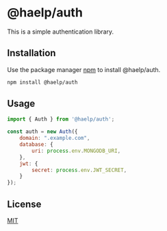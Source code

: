 # @haelp/auth

This is a simple authentication library.

## Installation

Use the package manager [npm](https://www.npmjs.com/) to install @haelp/auth.

```bash
npm install @haelp/auth
```

## Usage

```javascript
import { Auth } from '@haelp/auth';

const auth = new Auth({
	domain: ".example.com",
	database: {
		uri: process.env.MONGODB_URI,
	},
	jwt: {
		secret: process.env.JWT_SECRET,
	}
});
```

## License
[MIT](https://choosealicense.com/licenses/mit/)


